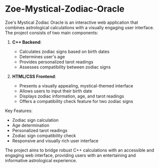# Zoe-Mystical-Zodiac-Oracle

Zoe's Mystical Zodiac Oracle is an interactive web application that combines astrological calculations with a visually engaging user interface. The project consists of two main components:

1. **C++ Backend**: 
   - Calculates zodiac signs based on birth dates
   - Determines user's age
   - Provides personalized tarot readings
   - Assesses compatibility between zodiac signs

2. **HTML/CSS Frontend**:
   - Presents a visually appealing, mystical-themed interface
   - Allows users to input their birth date
   - Displays zodiac information, age, and tarot readings
   - Offers a compatibility check feature for two zodiac signs

Key Features:
- Zodiac sign calculation
- Age determination
- Personalized tarot readings
- Zodiac sign compatibility check
- Responsive and visually rich user interface

The project aims to bridge robust C++ calculations with an accessible and engaging web interface, providing users with an entertaining and informative astrological experience.
